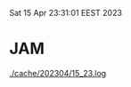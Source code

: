 Sat 15 Apr 23:31:01 EEST 2023
# JAM
<a href='./cache/202304/15_23.log'>./cache/202304/15_23.log</a>
